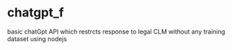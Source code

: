 # chatgpt_f
basic chatGpt API which restrcts response to  legal CLM  without any training dataset  using nodejs

